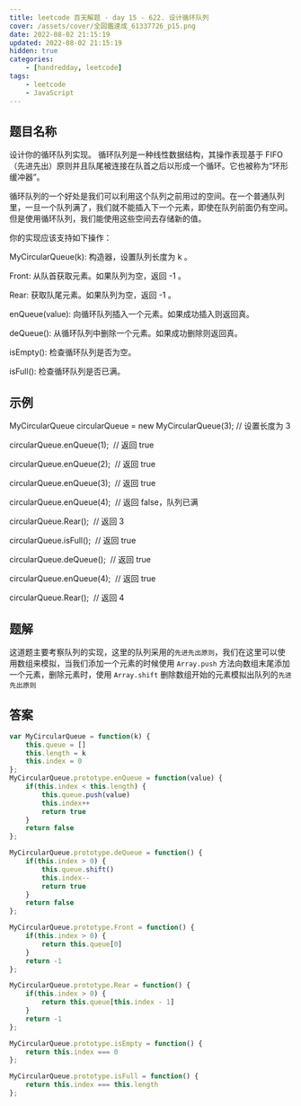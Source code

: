```yaml
---
title: leetcode 百天解题 - day 15 - 622. 设计循环队列
cover: /assets/cover/全図鑑達成_61337726_p15.png
date: 2022-08-02 21:15:19
updated: 2022-08-02 21:15:19
hidden: true
categories:
    - [handredday, leetcode]
tags:
    - leetcode
    - JavaScript
---
```


## 题目名称

设计你的循环队列实现。 循环队列是一种线性数据结构，其操作表现基于 FIFO（先进先出）原则并且队尾被连接在队首之后以形成一个循环。它也被称为“环形缓冲器”。

循环队列的一个好处是我们可以利用这个队列之前用过的空间。在一个普通队列里，一旦一个队列满了，我们就不能插入下一个元素，即使在队列前面仍有空间。但是使用循环队列，我们能使用这些空间去存储新的值。

你的实现应该支持如下操作：

MyCircularQueue(k): 构造器，设置队列长度为 k 。

Front: 从队首获取元素。如果队列为空，返回 -1 。

Rear: 获取队尾元素。如果队列为空，返回 -1 。

enQueue(value): 向循环队列插入一个元素。如果成功插入则返回真。

deQueue(): 从循环队列中删除一个元素。如果成功删除则返回真。

isEmpty(): 检查循环队列是否为空。

isFull(): 检查循环队列是否已满。

## 示例

MyCircularQueue circularQueue = new MyCircularQueue(3); // 设置长度为 3

circularQueue.enQueue(1);  // 返回 true

circularQueue.enQueue(2);  // 返回 true

circularQueue.enQueue(3);  // 返回 true

circularQueue.enQueue(4);  // 返回 false，队列已满

circularQueue.Rear();  // 返回 3

circularQueue.isFull();  // 返回 true

circularQueue.deQueue();  // 返回 true

circularQueue.enQueue(4);  // 返回 true

circularQueue.Rear();  // 返回 4

## 题解

这道题主要考察队列的实现，这里的队列采用的`先进先出原则`，我们在这里可以使用数组来模拟，当我们添加一个元素的时候使用 `Array.push` 方法向数组末尾添加一个元素，删除元素时，使用 `Array.shift` 删除数组开始的元素模拟出队列的`先进先出原则`

## 答案

~~~js
var MyCircularQueue = function(k) {
    this.queue = []
    this.length = k
    this.index = 0
};
MyCircularQueue.prototype.enQueue = function(value) {
    if(this.index < this.length) {
        this.queue.push(value)
        this.index++
        return true
    }
    return false
};

MyCircularQueue.prototype.deQueue = function() {
    if(this.index > 0) {
        this.queue.shift()
        this.index--
        return true
    }
    return false
};

MyCircularQueue.prototype.Front = function() {
    if(this.index > 0) {
        return this.queue[0]
    }
    return -1
};

MyCircularQueue.prototype.Rear = function() {
    if(this.index > 0) {
        return this.queue[this.index - 1]
    }
    return -1
};

MyCircularQueue.prototype.isEmpty = function() {
    return this.index === 0
};

MyCircularQueue.prototype.isFull = function() {
    return this.index === this.length
};

~~~

